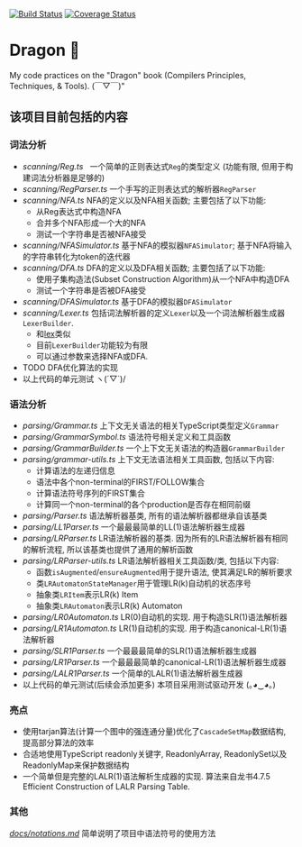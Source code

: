 [![Build Status](https://img.shields.io/travis/shinima/dragon/master.svg?style=flat-square)](https://travis-ci.org/shinima/dragon) [![Coverage Status](https://img.shields.io/coveralls/shinima/dragon/master.svg?style=flat-square)](https://coveralls.io/github/shinima/dragon?branch=master)

# Dragon 🐉

My code practices on the "Dragon" book (Compilers Principles, Techniques, & Tools). (￣▽￣)"

## 该项目目前包括的内容

### 词法分析

* *scanning/Reg.ts*   一个简单的正则表达式`Reg`的类型定义 (功能有限, 但用于构建词法分析器是足够的)
* *scanning/RegParser.ts*  一个手写的正则表达式的解析器`RegParser`
* *scanning/NFA.ts*  NFA的定义以及NFA相关函数; 主要包括了以下功能:
  + 从Reg表达式中构造NFA
  + 合并多个NFA形成一个大的NFA
  + 测试一个字符串是否被NFA接受
* *scanning/NFASimulator.ts*  基于NFA的模拟器`NFASimulator`; 基于NFA将输入的字符串转化为token的迭代器
* *scanning/DFA.ts*  DFA的定义以及DFA相关函数; 主要包括了以下功能:
  + 使用子集构造法(Subset Construction Algorithm)从一个NFA中构造DFA
  + 测试一个字符串是否被DFA接受
* *scanning/DFASimulator.ts*  基于DFA的模拟器`DFASimulator`
* *scanning/Lexer.ts*  包括词法解析器的定义`Lexer`以及一个词法解析器生成器`LexerBuilder`.
  + 和[lex](http://dinosaur.compilertools.net/)类似
  + 目前`LexerBuilder`功能较为有限
  + 可以通过参数来选择NFA或DFA.
* TODO DFA优化算法的实现
* 以上代码的单元测试 ヽ(´▽`)/

### 语法分析

* *parsing/Grammar.ts*  上下文无关语法的相关TypeScript类型定义`Grammar`
* *parsing/GrammarSymbol.ts* 语法符号相关定义和工具函数
* *parsing/GrammarBuilder.ts* 一个上下文无关语法的构造器`GrammarBuilder`
* *parsing/grammar-utils.ts* 上下文无法语法相关工具函数, 包括以下内容:
  + 计算语法的左递归信息
  + 语法中各个non-terminal的FIRST/FOLLOW集合
  + 计算语法符号序列的FIRST集合
  + 计算同一个non-terminal的各个production是否存在相同前缀
* *parsing/Parser.ts* 语法解析器基类, 所有的语法解析器都继承自该基类
* *parsing/LL1Parser.ts* 一个最最最简单的LL(1)语法解析器生成器
* *parsing/LRParser.ts* LR语法解析器的基类. 因为所有的LR语法解析器有相同的解析流程, 所以该基类也提供了通用的解析函数
* *parsing/LRParser-utils.ts* LR语法解析器相关工具函数/类, 包括以下内容:
  + 函数`isAugmented`/`ensureAugmented`用于提升语法, 使其满足LR的解析要求
  + 类`LRAutomatonStateManager`用于管理LR(k)自动机的状态序号
  + 抽象类`LRItem`表示LR(k) Item
  + 抽象类`LRAutomaton`表示LR(k) Automaton
* *parsing/LR0Automaton.ts* LR(0)自动机的实现. 用于构造SLR(1)语法解析器
* *parsing/LR1Automaton.ts* LR(1)自动机的实现. 用于构造canonical-LR(1)语法解析器
* *parsing/SLR1Parser.ts* 一个最最最简单的SLR(1)语法解析器生成器
* *parsing/LR1Parser.ts* 一个最最最简单的canonical-LR(1)语法解析器生成器
* *parsing/LALR1Parser.ts* 一个简单的LALR(1)语法解析器生成器
* 以上代码的单元测试(后续会添加更多) 本项目采用测试驱动开发 (｡◕‿◕｡)

### 亮点

* 使用tarjan算法(计算一个图中的强连通分量)优化了`CascadeSetMap`数据结构, 提高部分算法的效率
* 合适地使用TypeScript readonly关键字, ReadonlyArray, ReadonlySet以及ReadonlyMap来保护数据结构
* 一个简单但是完整的LALR(1)语法解析生成器的实现. 算法来自龙书4.7.5 Efficient Construction of LALR Parsing Table.

### 其他

[*docs/notations.md*](/docs/notations.md) 简单说明了项目中语法符号的使用方法
